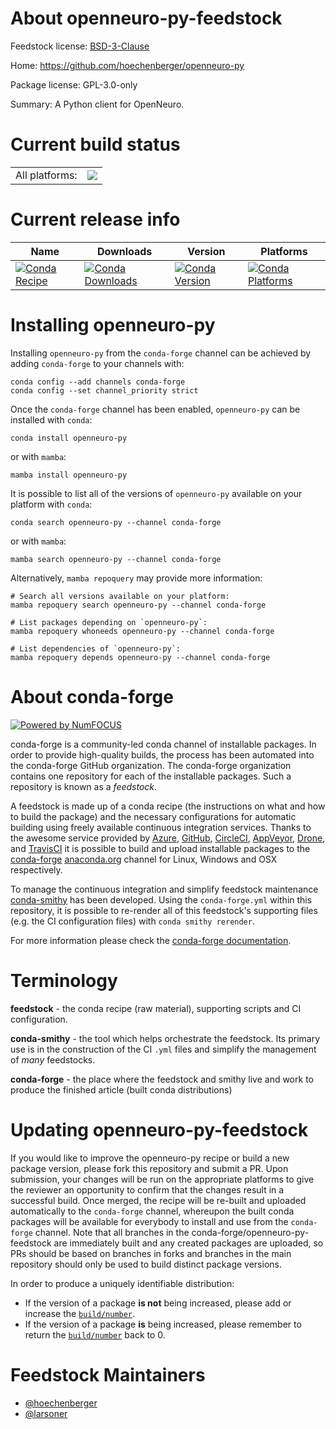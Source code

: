 About openneuro-py-feedstock
============================

Feedstock license: [BSD-3-Clause](https://github.com/conda-forge/openneuro-py-feedstock/blob/main/LICENSE.txt)

Home: https://github.com/hoechenberger/openneuro-py

Package license: GPL-3.0-only

Summary: A Python client for OpenNeuro.

Current build status
====================


<table><tr><td>All platforms:</td>
    <td>
      <a href="https://dev.azure.com/conda-forge/feedstock-builds/_build/latest?definitionId=11436&branchName=main">
        <img src="https://dev.azure.com/conda-forge/feedstock-builds/_apis/build/status/openneuro-py-feedstock?branchName=main">
      </a>
    </td>
  </tr>
</table>

Current release info
====================

| Name | Downloads | Version | Platforms |
| --- | --- | --- | --- |
| [![Conda Recipe](https://img.shields.io/badge/recipe-openneuro--py-green.svg)](https://anaconda.org/conda-forge/openneuro-py) | [![Conda Downloads](https://img.shields.io/conda/dn/conda-forge/openneuro-py.svg)](https://anaconda.org/conda-forge/openneuro-py) | [![Conda Version](https://img.shields.io/conda/vn/conda-forge/openneuro-py.svg)](https://anaconda.org/conda-forge/openneuro-py) | [![Conda Platforms](https://img.shields.io/conda/pn/conda-forge/openneuro-py.svg)](https://anaconda.org/conda-forge/openneuro-py) |

Installing openneuro-py
=======================

Installing `openneuro-py` from the `conda-forge` channel can be achieved by adding `conda-forge` to your channels with:

```
conda config --add channels conda-forge
conda config --set channel_priority strict
```

Once the `conda-forge` channel has been enabled, `openneuro-py` can be installed with `conda`:

```
conda install openneuro-py
```

or with `mamba`:

```
mamba install openneuro-py
```

It is possible to list all of the versions of `openneuro-py` available on your platform with `conda`:

```
conda search openneuro-py --channel conda-forge
```

or with `mamba`:

```
mamba search openneuro-py --channel conda-forge
```

Alternatively, `mamba repoquery` may provide more information:

```
# Search all versions available on your platform:
mamba repoquery search openneuro-py --channel conda-forge

# List packages depending on `openneuro-py`:
mamba repoquery whoneeds openneuro-py --channel conda-forge

# List dependencies of `openneuro-py`:
mamba repoquery depends openneuro-py --channel conda-forge
```


About conda-forge
=================

[![Powered by
NumFOCUS](https://img.shields.io/badge/powered%20by-NumFOCUS-orange.svg?style=flat&colorA=E1523D&colorB=007D8A)](https://numfocus.org)

conda-forge is a community-led conda channel of installable packages.
In order to provide high-quality builds, the process has been automated into the
conda-forge GitHub organization. The conda-forge organization contains one repository
for each of the installable packages. Such a repository is known as a *feedstock*.

A feedstock is made up of a conda recipe (the instructions on what and how to build
the package) and the necessary configurations for automatic building using freely
available continuous integration services. Thanks to the awesome service provided by
[Azure](https://azure.microsoft.com/en-us/services/devops/), [GitHub](https://github.com/),
[CircleCI](https://circleci.com/), [AppVeyor](https://www.appveyor.com/),
[Drone](https://cloud.drone.io/welcome), and [TravisCI](https://travis-ci.com/)
it is possible to build and upload installable packages to the
[conda-forge](https://anaconda.org/conda-forge) [anaconda.org](https://anaconda.org/)
channel for Linux, Windows and OSX respectively.

To manage the continuous integration and simplify feedstock maintenance
[conda-smithy](https://github.com/conda-forge/conda-smithy) has been developed.
Using the ``conda-forge.yml`` within this repository, it is possible to re-render all of
this feedstock's supporting files (e.g. the CI configuration files) with ``conda smithy rerender``.

For more information please check the [conda-forge documentation](https://conda-forge.org/docs/).

Terminology
===========

**feedstock** - the conda recipe (raw material), supporting scripts and CI configuration.

**conda-smithy** - the tool which helps orchestrate the feedstock.
                   Its primary use is in the construction of the CI ``.yml`` files
                   and simplify the management of *many* feedstocks.

**conda-forge** - the place where the feedstock and smithy live and work to
                  produce the finished article (built conda distributions)


Updating openneuro-py-feedstock
===============================

If you would like to improve the openneuro-py recipe or build a new
package version, please fork this repository and submit a PR. Upon submission,
your changes will be run on the appropriate platforms to give the reviewer an
opportunity to confirm that the changes result in a successful build. Once
merged, the recipe will be re-built and uploaded automatically to the
`conda-forge` channel, whereupon the built conda packages will be available for
everybody to install and use from the `conda-forge` channel.
Note that all branches in the conda-forge/openneuro-py-feedstock are
immediately built and any created packages are uploaded, so PRs should be based
on branches in forks and branches in the main repository should only be used to
build distinct package versions.

In order to produce a uniquely identifiable distribution:
 * If the version of a package **is not** being increased, please add or increase
   the [``build/number``](https://docs.conda.io/projects/conda-build/en/latest/resources/define-metadata.html#build-number-and-string).
 * If the version of a package **is** being increased, please remember to return
   the [``build/number``](https://docs.conda.io/projects/conda-build/en/latest/resources/define-metadata.html#build-number-and-string)
   back to 0.

Feedstock Maintainers
=====================

* [@hoechenberger](https://github.com/hoechenberger/)
* [@larsoner](https://github.com/larsoner/)

